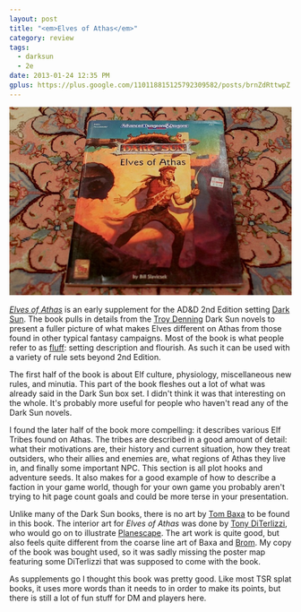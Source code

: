 ```yaml
---
layout: post
title: "<em>Elves of Athas</em>"
category: review
tags:
  - darksun
  - 2e
date: 2013-01-24 12:35 PM
gplus: https://plus.google.com/110118815125792309582/posts/brnZdRttwpZ
---
```


![Elves of Athas](/assets/img/elves-of-athas.jpg)

[_Elves of Athas_][1] is an early supplement for the AD&D 2nd Edition setting [Dark Sun][2]. The book pulls in details from the [Troy Denning][3] Dark Sun novels to present a fuller picture of what makes Elves different on Athas from those found in other typical fantasy campaigns. Most of the book is what people refer to as [fluff][4]: setting description and flourish. As such it can be used with a variety of rule sets beyond 2nd Edition.

The first half of the book is about Elf culture, physiology, miscellaneous new rules, and minutia. This part of the book fleshes out a lot of what was already said in the Dark Sun box set. I didn't think it was that interesting on the whole. It's probably more useful for people who haven't read any of the Dark Sun novels.

I found the later half of the book more compelling: it describes various Elf Tribes found on Athas. The tribes are described in a good amount of detail: what their motivations are, their history and current situation, how they treat outsiders, who their allies and enemies are, what regions of Athas they live in, and finally some important NPC. This section is all plot hooks and adventure seeds. It also makes for a good example of how to describe a faction in your game world, though for your own game you probably aren't trying to hit page count goals and could be more terse in your presentation.

Unlike many of the Dark Sun books, there is no art by [Tom Baxa][5] to be found in this book. The interior art for _Elves of Athas_ was done by [Tony DiTerlizzi][6], who would go on to illustrate [Planescape][7]. The art work is quite good, but also feels quite different from the coarse line art of Baxa and [Brom][8].  My copy of the book was bought used, so it was sadly missing the poster map featuring some DiTerlizzi that was supposed to come with the book.

As supplements go I thought this book was pretty good. Like most TSR splat books, it uses more words than it needs to in order to make its points, but there is still a lot of fun stuff for DM and players here.

[1]: http://www.tsrinfo.net/archive/ds/ds-dss3.htm
[2]: /tags/darksun
[3]: http://en.wikipedia.org/wiki/Troy_Denning
[4]: http://www.montecookgames.com/crunch-vs-fluff/
[5]: http://www.baxaart.com/
[6]: http://diterlizzi.com/home/
[7]: http://en.wikipedia.org/wiki/Planescape
[8]: http://www.bromart.com/